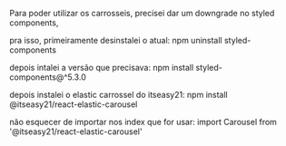 Para poder utilizar os carrosseis, 
precisei dar um downgrade no styled components,

pra isso, primeiramente desinstalei o atual:
    npm uninstall styled-components

depois intalei a versão que precisava:
    npm install styled-components@^5.3.0

depois instalei o elastic carrossel do itseasy21:
    npm install @itseasy21/react-elastic-carousel

não esquecer de importar nos index que for usar:
    import Carousel from '@itseasy21/react-elastic-carousel'